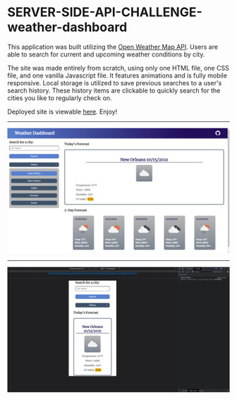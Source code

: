 # SERVER-SIDE-API-CHALLENGE-weather-dashboard

This application was built utilizing the <a href="">Open Weather Map API</a>. Users are able to search for current and upcoming weather conditions by city.

The site was made entirely from scratch, using only one HTML file, one CSS file, and one vanilla Javascript file. It features animations and is fully mobile responsive. Local storage is utilized to save previous searches to a user's search history. These history items are clickable to quickly search for the cities you like to regularly check on.

Deployed site is viewable <a href="https://github.com/mikeyrod22/SERVER-SIDE-API-CHALLENGE-weather-dashboard">here</a>. Enjoy!

---

<img src="./assets/images/screenshot.png">

---

<img src="./assets/images/mobile-screenshot.png">
